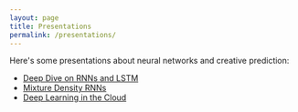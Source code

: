 ```yaml
---
layout: page
title: Presentations
permalink: /presentations/
---
```


Here's some presentations about neural networks and creative prediction:

- [Deep Dive on RNNs and LSTM](deep-dive-on-rnns)
- [Mixture Density RNNs](mixture-density-networks)
- [Deep Learning in the Cloud](deep-learning-on-cloud)